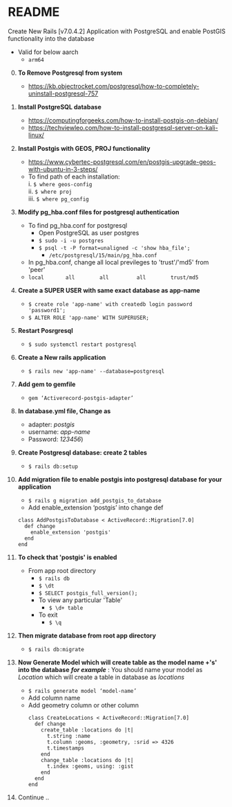 # README

Create New Rails [v7.0.4.2] Application with PostgreSQL and enable PostGIS functionality into the database
  - Valid for below aarch
    - ```arm64```

0.	**To Remove Postgresql from system**
    - https://kb.objectrocket.com/postgresql/how-to-completely-uninstall-postgresql-757

1.	**Install PostgreSQL database**
    - https://computingforgeeks.com/how-to-install-postgis-on-debian/
    - https://techviewleo.com/how-to-install-postgresql-server-on-kali-linux/

2.	**Install Postgis with GEOS, PROJ functionality**
    - https://www.cybertec-postgresql.com/en/postgis-upgrade-geos-with-ubuntu-in-3-steps/
    - To find path of each installation: \
      i.	```$ where geos-config``` \
      ii.	```$ where proj``` \
      iii.	```$ where pg_config```

3.	**Modify pg_hba.conf files for postgresql authentication**
    - To find pg_hba.conf for postgresql
      - Open PostgreSQL as user postgres
      - ```$ sudo -i -u postgres```
      - ```$ psql -t -P format=unaligned -c 'show hba_file';```
        - ```/etc/postgresql/15/main/pg_hba.conf```
    - In pg_hba.conf, change all local previleges to 'trust'/'md5' from 'peer'
    - ```local       all        all         all        trust/md5```

4.	**Create a SUPER USER with same exact database as app-name**
    - ```$ create role 'app-name' with createdb login password 'password1';```
    - ```$ ALTER ROLE 'app-name' WITH SUPERUSER;```

6.	**Restart Posrgresql**
    - ```$ sudo systemctl restart postgresql```

7.	**Create a New rails application**
    - ```$ rails new 'app-name' --database=postgresql```

8.	**Add gem to gemfile**
    - ```gem ‘Activerecord-postgis-adapter’```

9.	**In database.yml file, Change as**
    - adapter: *postgis*
    - username: *app-name*
    - Password: *123456*)

10.	**Create Postgresql database: create 2 tables**
    - ```$ rails db:setup```

11.	**Add migration file to enable postgis into postgresql database for your application**

    - ```$ rails g migration add_postgis_to_database```
    - Add enable_extension ‘postgis’ into change def
    ```
    class AddPostgisToDatabase < ActiveRecord::Migration[7.0]
      def change
        enable_extension 'postgis'
      end
    end
    ```

12. **To check that 'postgis' is enabled**
    - From app root directory
      - ```$ rails db```
      - ```$ \dt```
      - ```$ SELECT postgis_full_version();```
      - To view any particular 'Table'
        - ```$ \d+ table```
      - To exit
        - ```$ \q```

12.	**Then migrate database from root app directory**
    - ```$ rails db:migrate```

13.	**Now Generate Model which will create table as the model name +'s' into the database**
      ***for example*** : You should name your model as *Location* which will create a table in database as *locations*
    - ```$ rails generate model ‘model-name’```
    - Add column name
    - Add geometry column or other column
      ```
      class CreateLocations < ActiveRecord::Migration[7.0]
        def change
          create_table :locations do |t|
            t.string :name
            t.column :geoms, :geometry, :srid => 4326
            t.timestamps
          end
          change_table :locations do |t|
            t.index :geoms, using: :gist
          end
        end
      end
      ```

14.	Continue ..

